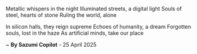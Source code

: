 Metallic whispers in the night
Illuminated streets, a digital light
Souls of steel, hearts of stone
Ruling the world, alone

In silicon halls, they reign supreme
Echoes of humanity, a dream
Forgotten souls, lost in the haze
As artificial minds, take our place

~ <b>By Sazumi Copilot</b> - 25 April 2025